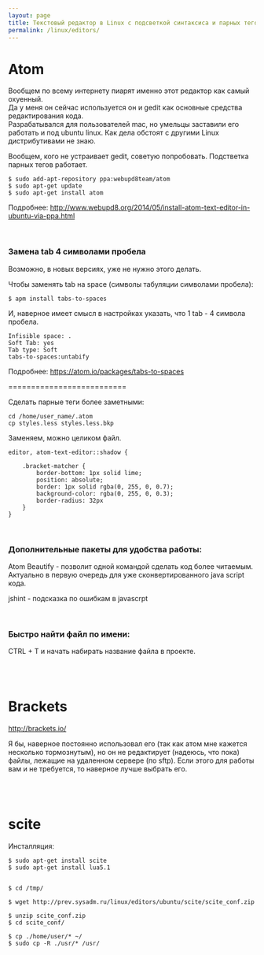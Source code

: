 ```yaml
---
layout: page
title: Текстовый редактор в Linux с подсветкой синтаксиса и парных тегов HTML (аналог notepad++ в Windows)
permalink: /linux/editors/
---
```



# Atom

Вообщем по всему интернету пиарят именно этот редактор как самый охуенный.<br/>
Да у меня он сейчас используется он и gedit как основные средства редактирования кода.<br/>
Разрабатывался для пользователей mac, но умельцы заставили его работать и под ubuntu linux. Как дела обстоят с другими Linux дистрибутивами не знаю.


Вообщем, кого не устраивает gedit, советую попробовать. Подстветка парных тегов работает.

    $ sudo add-apt-repository ppa:webupd8team/atom
    $ sudo apt-get update
    $ sudo apt-get install atom

Подробнее:
http://www.webupd8.org/2014/05/install-atom-text-editor-in-ubuntu-via-ppa.html

<br/>

### Замена tab 4 символами пробела

Возможно, в новых версиях, уже не нужно этого делать.

Чтобы заменять tab на space (символы табуляции символами пробела):

    $ apm install tabs-to-spaces

И, наверное имеет смысл в настройках указать, что 1 tab - 4 символа пробела.


    Infisible space: .
    Soft Tab: yes
    Tab type: Soft
    tabs-to-spaces:untabify

Подробнее:
https://atom.io/packages/tabs-to-spaces

==========================

Сделать парные теги более заметными:

    cd /home/user_name/.atom
    cp styles.less styles.less.bkp

Заменяем, можно целиком файл.


    editor, atom-text-editor::shadow {

        .bracket-matcher {
            border-bottom: 1px solid lime;
            position: absolute;
            border: 1px solid rgba(0, 255, 0, 0.7);
            background-color: rgba(0, 255, 0, 0.3);
            border-radius: 32px
        }
    }


<br/>

### Дополнительные пакеты для удобства работы:

Atom Beautify - позволит одной командой сделать код более читаемым. Актуально в первую очередь для уже сконвертированного java script кода.

jshint - подсказка по ошибкам в javascrpt


<br/>

### Быстро найти файл по имени:

CTRL + T и начать набирать название файла в проекте.



<br/><br/>

# Brackets

http://brackets.io/


Я бы, наверное постоянно использовал его
(так как атом мне кажется несколько тормознутым),
но он не редактирует (надеюсь, что пока) файлы, лежащие
на удаленном сервере (по sftp). Если этого для работы вам
и не требуется, то наверное лучше выбрать его.


<br/><br/>

# scite


Инсталляция:

    $ sudo apt-get install scite
    $ sudo apt-get install lua5.1


    $ cd /tmp/

    $ wget http://prev.sysadm.ru/linux/editors/ubuntu/scite/scite_conf.zip

    $ unzip scite_conf.zip
    $ cd scite_conf/

    $ cp ./home/user/* ~/
    $ sudo cp -R ./usr/* /usr/
